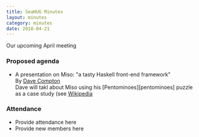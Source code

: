 ```yaml
---
title: SeaHUG Minutes
layout: minutes
category: minutes
date: 2018-04-21
---
```

Our upcoming April meeting

<!--more-->

### Proposed agenda

* A presentation on Miso: "a tasty Haskell front-end framework"<br/>By [Dave Compton][dave-compton-github]<br/>Dave will takl about Miso using his [Pentominoes][pentominoes] puzzle as a case study (see [Wikipedia][pentominoes-wikipedia]

### Attendance

* Provide attendance here
* Provide new members here

[dave-compton-github]: https://github.com/dc25
[pentominoes-github]: https://dc25.github.io/pentominoes_miso/
[pentominoes-wikipedia]: https://en.wikipedia.org/wiki/Pentomino#Tiling_rectangles
